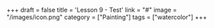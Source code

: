 +++
draft = false
title = 'Lesson 9 - Test'
link = "#"
image = "/images/icon.png"
category = ["Painting"]
tags = ["watercolor"]
+++
